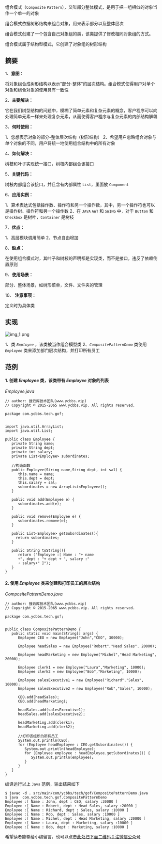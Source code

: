 组合模式（`Composite` `Pattern`），又叫部分整体模式，是用于把一组相似的对象当作一个单一的对象

组合模式依据树形结构来组合对象，用来表示部分以及整体层次

组合模式创建了一个包含自己对象组的类，该类提供了修改相同对象组的方式。

组合模式属于结构型模式，它创建了对象组的树形结构

## 摘要 ##

1、**意图：**

将对象组合成树形结构以表示"部分-整体"的层次结构。组合模式使得用户对单个对象和组合对象的使用具有一致性

2、**主要解决：**

它在我们树型结构的问题中，模糊了简单元素和复杂元素的概念，客户程序可以向处理简单元素一样来处理复杂元素，从而使得客户程序与复杂元素的内部结构解耦

3、**何时使用：**

1、您想表示对象的部分-整体层次结构（树形结构）
2、希望用户忽略组合对象与单个对象的不同，用户将统一地使用组合结构中的所有对象

4、**如何解决：**

树枝和叶子实现统一接口，树枝内部组合该接口

5、**关键代码：**

树枝内部组合该接口，并且含有内部属性 `List`，里面放 `Component`

6、**应用实例：**

1、算术表达式包括操作数、操作符和另一个操作数，其中，另一个操作符也可以是操作树、操作符和另一个操作数
2、在 `JAVA` `AWT` 和 `SWING` 中，对于 `Button` 和 `Checkbox` 是树叶，`Container` 是树枝

7、**优点：**

1、高层模块调用简单
2、节点自由增加

8、**缺点：**

在使用组合模式时，其叶子和树枝的声明都是实现类，而不是接口，违反了依赖倒置原则

9、**使用场景：**

部分、整体场景，如树形菜单，文件、文件夹的管理

10、 **注意事项：**

定义时为具体类

## 实现 ##

![img\_1.png][img_1.png]

1、类 *`Employee`* ，该类被当作组合模型类
2、*`CompositePatternDemo`* 类使用 *`Employee`* 类来添加部门层次结构，并打印所有员工

## 范例 ##

#### 1. 创建 *Employee* 类，该类带有 *Employee* 对象的列表 ####

*Employee.java*

```
// author: 搜云库技术团队(www.ycbbs.vip)
// Copyright © 2015-2065 www.ycbbs.vip. All rights reserved.

package com.ycbbs.tech.gof;


import java.util.ArrayList;
import java.util.List;

public class Employee {
   private String name;
   private String dept;
   private int salary;
   private List<Employee> subordinates;

   //构造函数
   public Employee(String name,String dept, int sal) {
      this.name = name;
      this.dept = dept;
      this.salary = sal;
      subordinates = new ArrayList<Employee>();
   }

   public void add(Employee e) {
      subordinates.add(e);
   }

   public void remove(Employee e) {
      subordinates.remove(e);
   }

   public List<Employee> getSubordinates(){
     return subordinates;
   }

   public String toString(){
      return ("Employee :[ Name : "+ name 
      +", dept : "+ dept + ", salary :"
      + salary+" ]");
   }   
}
```

#### 2. 使用 *Employee* 类来创建和打印员工的层次结构 ####

*CompositePatternDemo.java*

```
// author: 搜云库技术团队(www.ycbbs.vip)
// Copyright © 2015-2065 www.ycbbs.vip. All rights reserved.

package com.ycbbs.tech.gof;


public class CompositePatternDemo {
   public static void main(String[] args) {
      Employee CEO = new Employee("John","CEO", 30000);

      Employee headSales = new Employee("Robert","Head Sales", 20000);

      Employee headMarketing = new Employee("Michel","Head Marketing", 20000);

      Employee clerk1 = new Employee("Laura","Marketing", 10000);
      Employee clerk2 = new Employee("Bob","Marketing", 10000);

      Employee salesExecutive1 = new Employee("Richard","Sales", 10000);
      Employee salesExecutive2 = new Employee("Rob","Sales", 10000);

      CEO.add(headSales);
      CEO.add(headMarketing);

      headSales.add(salesExecutive1);
      headSales.add(salesExecutive2);

      headMarketing.add(clerk1);
      headMarketing.add(clerk2);

      //打印该组织的所有员工
      System.out.println(CEO); 
      for (Employee headEmployee : CEO.getSubordinates()) {
         System.out.println(headEmployee);
         for (Employee employee : headEmployee.getSubordinates()) {
            System.out.println(employee);
         }
      }     
   }
}
```

编译运行以上 `Java` 范例，输出结果如下

```
$ javac -d . src/main/com/ycbbs/tech/gof/CompositePatternDemo.java
$ java  com.ycbbs.tech.gof.CompositePatternDemo
Employee :[ Name : John, dept : CEO, salary :30000 ]
Employee :[ Name : Robert, dept : Head Sales, salary :20000 ]
Employee :[ Name : Richard, dept : Sales, salary :10000 ]
Employee :[ Name : Rob, dept : Sales, salary :10000 ]
Employee :[ Name : Michel, dept : Head Marketing, salary :20000 ]
Employee :[ Name : Laura, dept : Marketing, salary :10000 ]
Employee :[ Name : Bob, dept : Marketing, salary :10000 ]
```

[img_1.png]: https://gitee.com/duchaochen/gongzhonghao/raw/master/个人博客文章/001-images/souyunku-web/2019/08/0802/03/13/img_1.png


希望读者能够给小编留言，也可以点击[此处扫下面二维码关注微信公众号](https://www.ycbbs.vip/?p=28 "此处扫下面二维码关注微信公众号")